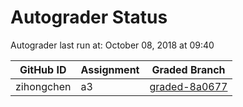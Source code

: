 # Autograder Status
Autograder last run at: October 08, 2018 at 09:40

| GitHub ID | Assignment | Graded Branch |
|-----------|------------|---------------|
| zihongchen | a3 | [graded-8a0677](https://github.com/Fall2018COMP401-001/a3-zihongchen/tree/graded-8a0677) | 
